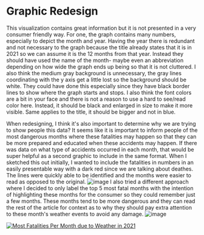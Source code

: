 # Graphic Redesign
This visualization contains great information but it is not presented in a very consumer friendly way. For one, the graph contains many numbers, especially to depict the month and year. Having the year there is redundant and not necessary to the graph because the title already states that it is in 2021 so we can assume it is the 12 months from that year. Instead they should have used the name of the month- maybe even an abbreviation depending on how wide the graph ends up being so that it is not cluttered. I also think the medium gray background is unnecessary, the gray lines coordinating with the y axis get a little lost so the background should be white. They could have done this especially since they have black border lines to show where the graph starts and stops. I also think the font colors are a bit in your face and there is not a reason to use a hard to see/read color here. Instead, it should be black and enlarged in size to make it more visible. Same applies to the title, it should be bigger and not in blue.

When redesigning, I think it's also important to determine why we are trying to show people this data? It seems like it is important to inform people of the most dangerous months where these fatalities may happen so that they can be more prepared and educated when these accidents may happen. If there was data on what type of accidents occurred in each month, that would be super helpful as a second graphic to include in the same format. 
When I sketched this out initially, I wanted to include the fatalities in numbers in an easily presentable way with a dark red since we are talking about deathes. The lines were quickly able to be identified and the months were easier to read as opposed to the original. 
![image](https://user-images.githubusercontent.com/116730721/217403707-ca29020b-0251-43bb-b5d3-9918868b3816.png)
I also tried a different approach where I decided to only label the top 5 most fatal months with the intention of highlighting these months for the consumer so they could remember just a few months. These months tend to be more dangerous and they can read the rest of the article for context as to why they should pay extra attention to these month's weather events to avoid any damage. 
![image](https://user-images.githubusercontent.com/116730721/217403934-72ddfb73-f911-4b71-8c95-4264d5fabfbe.png)

<div class='tableauPlaceholder' id='viz1675702791721' style='position: relative'><noscript><a href='#'><img alt='Most Fatalities Per Month due to Weather in 2021 ' src='https:&#47;&#47;public.tableau.com&#47;static&#47;images&#47;We&#47;WeatherMonthlyFatalities&#47;Sheet1&#47;1_rss.png' style='border: none' /></a></noscript><object class='tableauViz'  style='display:none;'><param name='host_url' value='https%3A%2F%2Fpublic.tableau.com%2F' /> <param name='embed_code_version' value='3' /> <param name='site_root' value='' /><param name='name' value='WeatherMonthlyFatalities&#47;Sheet1' /><param name='tabs' value='no' /><param name='toolbar' value='yes' /><param name='static_image' value='https:&#47;&#47;public.tableau.com&#47;static&#47;images&#47;We&#47;WeatherMonthlyFatalities&#47;Sheet1&#47;1.png' /> <param name='animate_transition' value='yes' /><param name='display_static_image' value='yes' /><param name='display_spinner' value='yes' /><param name='display_overlay' value='yes' /><param name='display_count' value='yes' /><param name='language' value='en-US' /><param name='filter' value='publish=yes' /></object></div>                
<script type='text/javascript'>                    
  var divElement = document.getElementById('viz1675702791721');                    
  var vizElement = divElement.getElementsByTagName('object')[0];                    
  vizElement.style.width='100%';vizElement.style.height=(divElement.offsetWidth*0.75)+'px';                    
  var scriptElement = document.createElement('script');                    
  scriptElement.src = 'https://public.tableau.com/javascripts/api/viz_v1.js';                    
  vizElement.parentNode.insertBefore(scriptElement, vizElement);                
</script>
